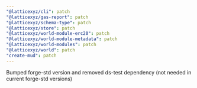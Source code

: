 ```yaml
---
"@latticexyz/cli": patch
"@latticexyz/gas-report": patch
"@latticexyz/schema-type": patch
"@latticexyz/store": patch
"@latticexyz/world-module-erc20": patch
"@latticexyz/world-module-metadata": patch
"@latticexyz/world-modules": patch
"@latticexyz/world": patch
"create-mud": patch
---
```


Bumped forge-std version and removed ds-test dependency (not needed in current forge-std versions)
